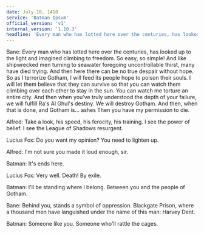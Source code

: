 ```yaml
---
date: July 10, 1410
service: 'Batman Ipsum'
official_version: 'v1'
internal_version: '1.10.3'
headline: 'Every man who has lotted here over the centuries, has looked up to the light and imagined climbing to freedom'
---
```


Bane: Every man who has lotted here over the centuries, has looked up to the light and imagined climbing to freedom. So easy, so simple! And like shipwrecked men turning to seawater foregoing uncontrollable thirst, many have died trying. And then here there can be no true despair without hope. So as I terrorize Gotham, I will feed its people hope to poison their souls. I will let them believe that they can survive so that you can watch them climbing over each other to stay in the sun. You can watch me torture an entire city. And then when you've truly understood the depth of your failure, we will fulfill Ra's Al Ghul's destiny. We will destroy Gotham. And then, when that is done, and Gotham is... ashes Then you have my permission to die.

Alfred: Take a look, his speed, his ferocity, his training. I see the power of belief. I see the League of Shadows resurgent.

Lucius Fox: Do you want my opinion? You need to lighten up.

Alfred: I'm not sure you made it loud enough, sir.

Batman: It's ends here.

Lucius Fox: Very well. Death! By exile.

Batman: I'll be standing where l belong. Between you and the peopIe of Gotham.

Bane: Behind you, stands a symbol of oppression. Blackgate Prison, where a thousand men have languished under the name of this man: Harvey Dent.

Batman: Someone like you. Someone who'll rattle the cages.
